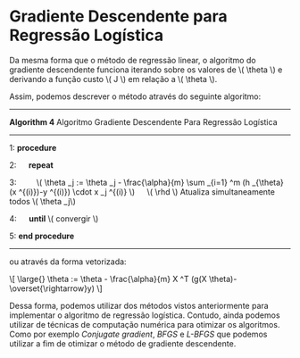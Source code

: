 # Gradiente Descendente para Regressão Logística

Da mesma forma que o método de regressão linear, o algoritmo do gradiente descendente funciona
iterando sobre os valores de \\( \theta \\) e derivando a função custo \\( J \\) em relação a \\( \theta \\).

Assim, podemos descrever o método através do seguinte algoritmo:

---

**Algorithm 4** Algoritmo Gradiente Descendente Para Regressão Logística

---

1: **procedure**

2: &emsp; **repeat**

3: &emsp;&emsp;
\\( \theta _j := \theta _j - \frac{\alpha}{m} \sum _{i=1} ^m (h _{\theta}(x ^{(i)})-y ^{(i)}) \cdot x _j ^{(i)} \\)
&emsp; \\( \rhd \\) Atualiza simultaneamente todos \\( \theta _j\\)

4: &emsp; **until** \\( convergir \\)

5: **end procedure**

---

ou através da forma vetorizada:

\\[
  \large{} \theta := \theta - \frac{\alpha}{m} X ^T (g(X \theta)- \overset{\rightarrow}y)
\\]

Dessa forma, podemos utilizar dos métodos vistos anteriormente para implementar o algoritmo de
regressão logística. Contudo, ainda podemos utilizar de técnicas de computação numérica para
otimizar os algoritmos. Como por exemplo _Conjugate gradient_, _BFGS_ e _L-BFGS_ que podemos
utilizar a fim de otimizar o método de gradiente descendente.
